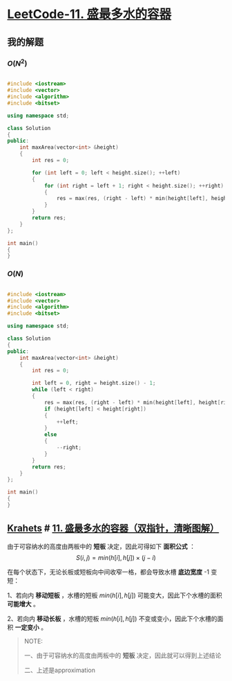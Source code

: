 # [LeetCode-11. 盛最多水的容器](https://leetcode.cn/problems/container-with-most-water/) 



## 我的解题



### $O(N^2)$



```c++

#include <iostream>
#include <vector>
#include <algorithm>
#include <bitset>

using namespace std;

class Solution
{
public:
    int maxArea(vector<int> &height)
    {
        int res = 0;

        for (int left = 0; left < height.size(); ++left)
        {
            for (int right = left + 1; right < height.size(); ++right)
            {
                res = max(res, (right - left) * min(height[left], height[right]));
            }
        }
        return res;
    }
};

int main()
{
}

```



### $O(N)$



```C++

#include <iostream>
#include <vector>
#include <algorithm>
#include <bitset>

using namespace std;

class Solution
{
public:
    int maxArea(vector<int> &height)
    {
        int res = 0;

        int left = 0, right = height.size() - 1;
        while (left < right)
        {
            res = max(res, (right - left) * min(height[left], height[right]));
            if (height[left] < height[right])
            {
                ++left;
            }
            else
            {
                --right;
            }
        }
        return res;
    }
};

int main()
{
}

```



## [Krahets](https://leetcode.cn/u/jyd/) # [11. 盛最多水的容器（双指针，清晰图解）](https://leetcode.cn/problems/container-with-most-water/solution/container-with-most-water-shuang-zhi-zhen-fa-yi-do/)

由于可容纳水的高度由两板中的 **短板** 决定，因此可得如下 **面积公式** ：
$$
S(i, j) = min(h[i], h[j]) × (j - i)
$$


在每个状态下，无论长板或短板向中间收窄一格，都会导致水槽 **底边宽度** -1 变短：

1、若向内 **移动短板** ，水槽的短板 $min(h[i], h[j])$ 可能变大，因此下个水槽的面积 **可能增大** 。

2、若向内 **移动长板** ，水槽的短板 $min(h[i], h[j])$ 不变或变小，因此下个水槽的面积 **一定变小** 。

> NOTE:
>
> 一、由于可容纳水的高度由两板中的 **短板** 决定，因此就可以得到上述结论
>
> 二、上述是approximation

